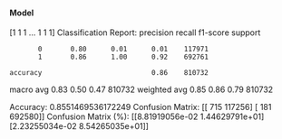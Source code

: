 #### Model
[1 1 1 ... 1 1 1]
Classification Report:
              precision    recall  f1-score   support

           0       0.80      0.01      0.01    117971
           1       0.86      1.00      0.92    692761

    accuracy                           0.86    810732
   macro avg       0.83      0.50      0.47    810732
weighted avg       0.85      0.86      0.79    810732

Accuracy: 0.8551469536172249
Confusion Matrix:
[[   715 117256]
 [   181 692580]]
Confusion Matrix (%):
[[8.81919056e-02 1.44629791e+01]
 [2.23255034e-02 8.54265035e+01]]
